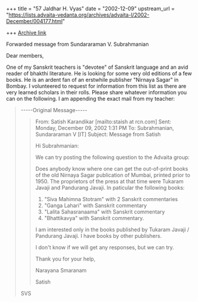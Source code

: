 +++
title = "57 Jaldhar H. Vyas"
date = "2002-12-09"
upstream_url = "https://lists.advaita-vedanta.org/archives/advaita-l/2002-December/004177.html"

+++
[Archive link](https://lists.advaita-vedanta.org/archives/advaita-l/2002-December/004177.html)

Forwarded message from Sundararaman V. Subrahmanian

Dear members,

One of my Sanskrit teachers is "devotee" of Sanskrit language and an avid
reader of bhakthi literature.  He is looking for some very old editions of
a few books.  He is an ardent fan of an erstwhile publisher "Nirnaya
Sagar" in Bombay.  I volunteered to request for information from this list
as there are very learned scholars in their rolls.  Please share whatever
information you can on the following.  I am appending the exact mail from
my teacher:

> -----Original Message-----
> > From: Satish Karandikar [mailto:staish at rcn.com]
> > Sent: Monday, December 09, 2002 1:31 PM
> > To: Subrahmanian, Sundararaman V [IT]
> > Subject: Message from Satish
> >
> >
> > Hi Subrahmanian:
> >
> > We can try posting the following question to the Advaita group:
> >
> > Does anybody know where one can get the out-of-print books
> of the old
> > Nirnaya Sagar publication of Mumbai, printed prior to 1950.
> > The proprietors of the press at that time were Tukaram Javaji and
> > Pandurang Javaji.  In paticular the following books:
> >
> > 1. "Siva Mahimna Stotram" with 2 Sanskrit commentaries
> > 2. "Ganga Lahari" with Sanskrit commentary
> > 3. "Lalita Sahasranaama" with Sanskrit commentary
> > 4. "Bhattikavya" with Sanskrit commentary.
> >
> > I am interested only in the books published by Tukaram Javaji
> > / Pandurang Javaji.  I have books by other publishers.
> >
> > I don't know if we will get any responses, but we can try.
> >
> > Thank you for your help,
> >
> > Narayana Smaranam
> >
> > Satish
>
> SVS
>


